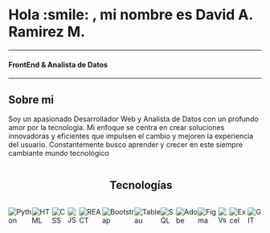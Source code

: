 <h1> Hola :smile: , mi nombre es David A. Ramirez M.  </h1>
<hr>

<h4> FrontEnd & Analista de Datos </h4>
<!-- <p align="left"> <img src="https://komarev.com/ghpvc/?username=DavidRM077&label=Profile%20views&color=0e75b6&style=flat" alt="DavidRM077" /> </p> -->
<hr>
<h2> Sobre mi </h2>
<p> 
Soy un apasionado Desarrollador Web y Analista de Datos con un profundo amor por la tecnología. Mi enfoque se centra en crear soluciones innovadoras y eficientes que impulsen el cambio y mejoren la experiencia del usuario. Constantemente busco aprender y crecer en este siempre cambiante mundo tecnológico
</p>

<!--h1 without bottom border-->
<div id="user-content-toc">
  <ul align="center">
    <summary><h2 style="display: inline-block">Tecnologías</h2></summary>
  </ul>
</div>
<div style="display: flex;">
<img src="https://img.shields.io/badge/Python-3776AB?style=for-the-badge&logo=python&logoColor=white" alt="Python">
<img src="https://img.shields.io/badge/HTML-239120?style=for-the-badge&logo=html5&logoColor=white" alt="HTML">
 <img src="https://img.shields.io/badge/CSS-239120?&style=for-the-badge&logo=css3&logoColor=white" alt="CSS">
  <img src="https://img.shields.io/badge/JavaScript-F7DF1E?style=for-the-badge&logo=javascript&logoColor=black" alt="JS">
  <img src="https://img.shields.io/badge/React-20232A?style=for-the-badge&logo=react&logoColor=61DAFB" alt="REACT">
  <img src="https://img.shields.io/badge/Bootstrap-563D7C?style=for-the-badge&logo=bootstrap&logoColor=white" alt="Bootstrap">
  <img src="https://img.shields.io/badge/Tableau-E97627?style=for-the-badge&logo=Tableau&logoColor=white" alt="Tableau">
  <img src="https://img.shields.io/badge/MySQL-005C84?style=for-the-badge&logo=mysql&logoColor=white" alt="SQL">
  <img src="https://img.shields.io/badge/Adobe%20XD-470137?style=for-the-badge&logo=Adobe%20XD&logoColor=#FF61F6" alt="Adobe">
  <img src="https://img.shields.io/badge/Figma-F24E1E?style=for-the-badge&logo=figma&logoColor=white" alt="Figma">
  <img src="https://img.shields.io/badge/Visual_Studio-5C2D91?style=for-the-badge&logo=visual%20studio&logoColor=white" alt="Vs">
  <img src="https://img.shields.io/badge/Microsoft_Excel-217346?style=for-the-badge&logo=microsoft-excel&logoColor=white" alt="Excel">
  <img src="https://img.shields.io/badge/GIT-E44C30?style=for-the-badge&logo=git&logoColor=white" alt="GIT">
  <img src="" alt="">
  <img src="" alt="">
</div>


